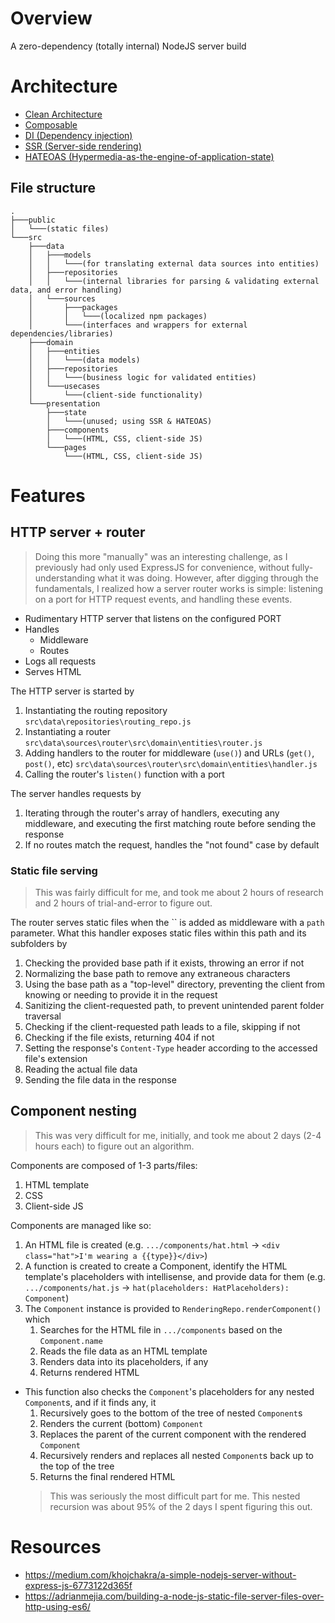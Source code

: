 # Overview

A zero-dependency (totally internal) NodeJS server build

# Architecture

- [Clean Architecture](https://blog.cleancoder.com/uncle-bob/2012/08/13/the-clean-architecture.html)
- [Composable](https://www.storyblok.com/mp/composable-architecture)
- [DI (Dependency injection)](https://www.jamesshore.com/v2/blog/2006/dependency-injection-demystified)
- [SSR (Server-side rendering)](https://developer.mozilla.org/en-US/docs/Glossary/SSR)
- [HATEOAS (Hypermedia-as-the-engine-of-application-state)](https://htmx.org/essays/hateoas/)

## File structure

```
.
├───public
│   └───(static files)
└───src
    ├───data
    │   ├───models
    │   │   └───(for translating external data sources into entities)
    │   ├───repositories
    │   │   └───(internal libraries for parsing & validating external data, and error handling)
    │   └───sources
    │       ├───packages
    │       │   └───(localized npm packages)
    │       └───(interfaces and wrappers for external dependencies/libraries)
    ├───domain
    │   ├───entities
    │   │   └───(data models)
    │   ├───repositories
    │   │   └───(business logic for validated entities)
    │   └───usecases
    │       └───(client-side functionality)
    └───presentation
        ├───state
        │   └───(unused; using SSR & HATEOAS)
        ├───components
        │   └───(HTML, CSS, client-side JS)
        └───pages
            └───(HTML, CSS, client-side JS)
```

# Features

## HTTP server + router

> Doing this more "manually" was an interesting challenge, as I previously had only used ExpressJS for convenience, without fully-understanding what it was doing. However, after digging through the fundamentals, I realized how a server router works is simple: listening on a port for HTTP request events, and handling these events.

- Rudimentary HTTP server that listens on the configured PORT
- Handles
  - Middleware
  - Routes
- Logs all requests
- Serves HTML

The HTTP server is started by

1. Instantiating the routing repository `src\data\repositories\routing_repo.js`
2. Instantiating a router `src\data\sources\router\src\domain\entities\router.js`
3. Adding handlers to the router for middleware (`use()`) and URLs (`get()`, `post()`, etc) `src\data\sources\router\src\domain\entities\handler.js`
4. Calling the router's `listen()` function with a port

The server handles requests by

1. Iterating through the router's array of handlers, executing any middleware, and executing the first matching route before sending the response
2. If no routes match the request, handles the "not found" case by default

### Static file serving

> This was fairly difficult for me, and took me about 2 hours of research and 2 hours of trial-and-error to figure out.

The router serves static files when the `` is added as middleware with a `path` parameter. What this handler exposes static files within this path and its subfolders by

1. Checking the provided base path if it exists, throwing an error if not
2. Normalizing the base path to remove any extraneous characters
3. Using the base path as a "top-level" directory, preventing the client from knowing or needing to provide it in the request
4. Sanitizing the client-requested path, to prevent unintended parent folder traversal
5. Checking if the client-requested path leads to a file, skipping if not
6. Checking if the file exists, returning 404 if not
7. Setting the response's `Content-Type` header according to the accessed file's extension
8. Reading the actual file data
9. Sending the file data in the response

## Component nesting

> This was very difficult for me, initially, and took me about 2 days (2-4 hours each) to figure out an algorithm.

Components are composed of 1-3 parts/files:
1. HTML template
2. CSS
3. Client-side JS

Components are managed like so:
1. An HTML file is created (e.g. `.../components/hat.html` -> `<div class="hat">I'm wearing a {{type}}</div>`)
2. A function is created to create a Component, identify the HTML template's placeholders with intellisense, and provide data for them (e.g. `.../components/hat.js` -> `hat(placeholders: HatPlaceholders): Component`)
3. The `Component` instance is provided to `RenderingRepo.renderComponent()` which
   1. Searches for the HTML file in `.../components` based on the `Component.name`
   2. Reads the file data as an HTML template
   4. Renders data into its placeholders, if any
   5. Returns rendered HTML
- This function also checks the `Component`'s placeholders for any nested `Component`s, and if it finds any, it
   1. Recursively goes to the bottom of the tree of nested `Component`s
   2. Renders the current (bottom) `Component`
   3. Replaces the parent of the current component with the rendered `Component`
   4. Recursively renders and replaces all nested `Component`s back up to the top of the tree
   5. Returns the final rendered HTML
   > This was seriously the most difficult part for me. This nested recursion was about 95% of the 2 days I spent figuring this out.

# Resources

- https://medium.com/khojchakra/a-simple-nodejs-server-without-express-js-6773122d365f
- https://adrianmejia.com/building-a-node-js-static-file-server-files-over-http-using-es6/
